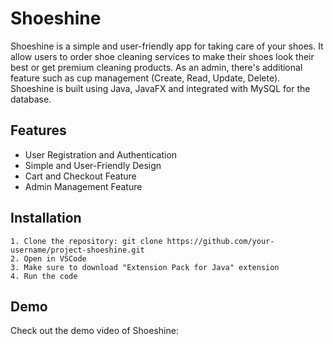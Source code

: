 # Shoeshine
Shoeshine is a simple and user-friendly app for taking care of your shoes. It allow users to order shoe cleaning services to make their shoes look their best or get premium cleaning products. As an admin, there's additional feature such as cup management (Create, Read, Update, Delete). Shoeshine is built using Java, JavaFX and integrated with MySQL for the database.

## Features
- User Registration and Authentication
- Simple and User-Friendly Design
- Cart and Checkout Feature
- Admin Management Feature

## Installation
```
1. Clone the repository: git clone https://github.com/your-username/project-shoeshine.git
2. Open in VSCode
3. Make sure to download "Extension Pack for Java" extension
4. Run the code
```

## Demo 
Check out the demo video of Shoeshine: 


